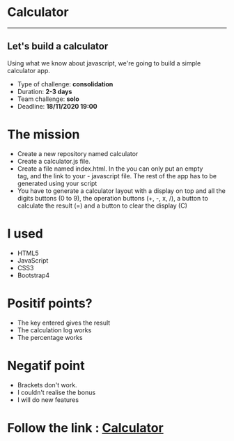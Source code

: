 # Calculator
---



## Let's build a calculator

Using what we know about javascript, we're going to build a simple calculator app.

- Type of challenge: **consolidation**  
- Duration: **2-3 days**  
- Team challenge: **solo**
- Deadline: **18/11/2020 19:00**



# The mission
- Create a new repository named calculator
- Create a calculator.js file.
- Create a file named index.html. In the <body> you can only put an empty <main> tag, and the link to your -  javascript file. The rest of the app has to be generated using your script
- You have to generate a calculator layout with a display on top and all the digits buttons (0 to 9), the operation buttons (+, -, x, /), a button to calculate the result (=) and a button to clear the display (C)


# I used
* HTML5
* JavaScript
* CSS3
* Bootstrap4

# Positif points?

- The key entered gives the result 
- The calculation log works
- The percentage works


# Negatif point

- Brackets don't work.
- I couldn't realise the bonus
- I will do new features




# Follow the link : [Calculator](https://abdelilahzaidi.github.io/calculator/)


